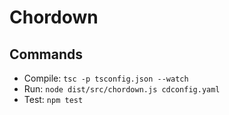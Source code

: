 # Chordown

## Commands

* Compile: `tsc -p tsconfig.json --watch`
* Run: `node dist/src/chordown.js cdconfig.yaml`
* Test: `npm test`
